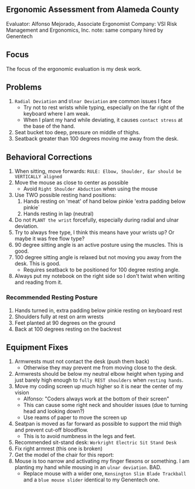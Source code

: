 ## Ergonomic Assessment from Alameda County

Evaluator: Alfonso Mejorado, Associate Ergonomist
Company: VSI Risk Management and Ergonomics, Inc. 
note: same company hired by Genentech


## Focus

The focus of the ergonomic evaluation is my desk work.


## Problems

1. `Radial Deviation` and `Ulnar Deviation` are common issues I face
    - Try not to rest wrists while typing, especially on the far right of the keyboard where I am weak.
    - When I plant my hand while deviating, it causes `contact stress` at the base of the hand.
1. Seat bucket too deep, pressure on middle of thighs.
1. Seatback greater than 100 degrees moving me away from the desk.


## Behavioral Corrections

1. When sitting, move forwards: `RULE: Elbow, Shoulder, Ear should be VERTICALLY aligned`
1. Move the mouse as close to center as possible
    - Avoid `Right Shoulder Abduction` when using the mouse
1. Use TWO possible resting hand positions:
    1. Hands resting on 'meat' of hand below pinkie 'extra padding below pinkie`
    1. Hands resting in lap (neutral)
1. Do not `PLANT the wrist` forcefully, especially during radial and ulnar deviation.
1. Try to always free type, I think this means have your wrists up? Or maybe it was free flow type?
1. 90 degree sitting angle is an active posture using the muscles. This is good.
1. 100 degree sitting angle is relaxed but not moving you away from the desk. This is good. 
    - Requires seatback to be positioned for 100 degree resting angle.
1. Always put my notebook on the right side so I don't twist when writing and reading from it.


### Recommended Resting Posture

1. Hands turned in, extra padding below pinkie resting on keyboard rest
1. Shoulders fully at rest on arm wrests
1. Feet planted at 90 degrees on the ground
1. Back at 100 degrees resting on the backrest


## Equipment Fixes

1. Armwrests must not contact the desk (push them back)
    - Otherwise they may prevent me from moving close to the desk.
1. Armwrests should be below my neutral elbow height when typing and just barely high enough to `fully REST shoulders` when `resting hands`.
1. Move my coding screen up much higher so it is near the center of my vision
    - Alfonso: "Coders always work at the bottom of their screen"
    - This can cause some right neck and shoulder issues (due to turning head and looking down?)
    - Use reams of paper to move the screen up
1. Seatpan is moved as far forward as possible to support the mid thigh and prevent cut-off bloodflow.
    - This is to avoid numbness in the legs and feet.
1. Recommended sit-stand desk: `Workright Electric Sit Stand Desk`
1. Fix right armrest (this one is broken)
1. Get the model of the chair for this report: 
1. Mouse is too narrow and activating my finger flexons or something. I am planting my hand while mousing in an `ulnar deviation`. BAD.
    - Replace mouse with a wider one, `Kensington Slim Blade Trackball` and a `blue mouse slider` identical to my Genentech one.
